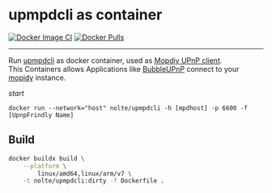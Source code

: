 # upmpdcli as container

[![Docker Image CI](https://github.com/nolte/docker-upmpdcli/actions/workflows/release-build-push-container.yaml/badge.svg)](https://github.com/nolte/docker-upmpdcli/actions/workflows/release-build-push-container.yaml) [![Docker Pulls](https://img.shields.io/docker/pulls/nolte/upmpdcli.svg)](https://hub.docker.com/r/nolte/upmpdcli/)

----

Run [upmpdcli](http://www.lesbonscomptes.com/upmpdcli/) as docker container, used as [Mopdiy UPnP client](https://docs.mopidy.com/en/latest/clients/upnp/).   
This Containers allows Applications like [BubbleUPnP](https://play.google.com/store/apps/details?id=com.bubblesoft.android.bubbleupnp) connect to your [mopidy](https://docs.mopidy.com/en/latest/clients/upnp/) instance.

*start*

```
docker run --network="host" nolte/upmpdcli -h [mpdhost] -p 6600 -f [UpnpFrindly Name]
```

## Build

```bash
docker buildx build \
    --platform \
        linux/amd64,linux/arm/v7 \
    -t nolte/upmpdcli:dirty -f Dockerfile .
```
